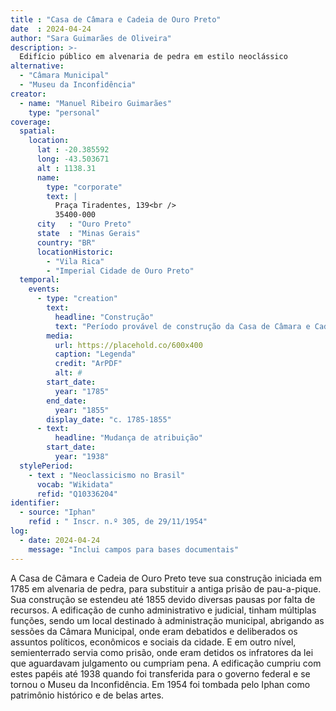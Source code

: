 ```yaml
---
title : "Casa de Câmara e Cadeia de Ouro Preto"
date  : 2024-04-24
author: "Sara Guimarães de Oliveira"
description: >-
  Edifício público em alvenaria de pedra em estilo neoclássico
alternative:
  - "Câmara Municipal"
  - "Museu da Inconfidência"
creator:
  - name: "Manuel Ribeiro Guimarães"
    type: "personal"
coverage:
  spatial:
    location:
      lat : -20.385592
      long: -43.503671
      alt : 1138.31 
      name:
        type: "corporate"
        text: |
          Praça Tiradentes, 139<br />
          35400-000
      city   : "Ouro Preto"
      state  : "Minas Gerais"
      country: "BR"
      locationHistoric:
        - "Vila Rica"
        - "Imperial Cidade de Ouro Preto"
  temporal:
    events:
      - type: "creation"
        text:
          headline: "Construção"
          text: "Período provável de construção da Casa de Câmara e Cadeia de Ouro Preto"
        media:
          url: https://placehold.co/600x400
          caption: "Legenda"
          credit: "ArPDF"
          alt: #
        start_date:
          year: "1785"
        end_date:
          year: "1855"
        display_date: "c. 1785-1855"
      - text:
          headline: "Mudança de atribuição"
        start_date:
          year: "1938"
  stylePeriod:
    - text : "Neoclassicismo no Brasil"
      vocab: "Wikidata"
      refid: "Q10336204"
identifier:
  - source: "Iphan"
    refid : " Inscr. n.º 305, de 29/11/1954"
log:
  - date: 2024-04-24
    message: "Inclui campos para bases documentais"
---
```


A Casa de Câmara e Cadeia de Ouro Preto teve sua construção iniciada em
1785 em alvenaria de pedra, para substituir a antiga prisão de
pau-a-pique. Sua construção se estendeu até 1855 devido diversas pausas
por falta de recursos. A edificação de cunho administrativo e judicial,
tinham múltiplas funções, sendo um local destinado à administração
municipal, abrigando as sessões da Câmara Municipal, onde eram debatidos
e deliberados os assuntos políticos, econômicos e sociais da cidade. E
em outro nível, semienterrado servia como prisão, onde eram detidos os
infratores da lei que aguardavam julgamento ou cumpriam pena. A
edificação cumpriu com estes papéis até 1938 quando foi transferida para
o governo federal e se tornou o Museu da Inconfidência. Em 1954 foi
tombada pelo Iphan como patrimônio histórico e de belas artes.

